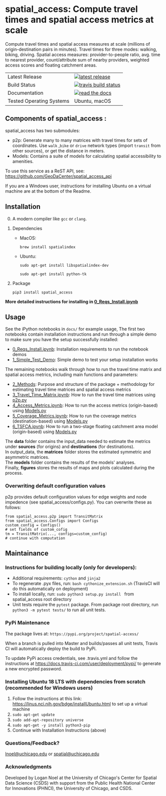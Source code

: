 

# spatial_access: Compute travel times and spatial access metrics at scale
Compute travel times and spatial access measures at scale (millions of origin-destination pairs in minutes).
Travel times for three modes: walking, biking, driving.
Spatial access measures: provider-to-people ratio, avg. time to nearest provider, count/attribute sum of nearby providers, weighted access scores and floating catchment areas.
<table>
<tr>
  <td>Latest Release</td>
  <td>
    <a href="https://pypi.org/project/spatial-access/">
    <img src="https://img.shields.io/pypi/v/spatial-access.svg" alt="latest release" />
    </a>
  </td>
</tr>    
<tr>
  <td>Build Status</td>
  <td>
    <a href="https://travis-ci.org/GeoDaCenter/spatial_access">
    <img src="https://travis-ci.org/GeoDaCenter/spatial_access.svg?branch=master" alt="travis build status" />
  </td>
</tr>

<tr>
  <td>Documentation</td>
  <td>
      <a href="https://readthedocs.org/projects/spatial-acccess">
    <img src="https://readthedocs.org/projects/spatial-acccess/badge" alt="read the docs" />
  </td>
</tr>

<tr>
  <td>Tested Operating Systems</td>
  <td>
       Ubuntu, macOS
  </td>
</tr>
</table>


Components of spatial_access :
----
spatial_access has two submodules:
- p2p: Generate many to many matrices with travel times for sets of coordinates. Use `walk` ,`bike` or `drive` network types (import `transit` from other sources), or get the distance in meters.
- Models: Contains a suite of models for calculating spatial accessibility to amenities.

To use this service as a ReST API, see: https://github.com/GeoDaCenter/spatial_access_api

If you are a Windows user, instructions for installing Ubuntu on a virtual machine are at the bottom of the Readme.


Installation
----
0. A modern compiler like `gcc` or `clang`.

1. Dependencies

    - MacOS:

        `brew install spatialindex`

    - Ubuntu:

        `sudo apt-get install libspatialindex-dev`

        `sudo apt-get install python-tk`

2. Package

    `pip3 install spatial_access`

**More detailed instructions for installing in [0_Reqs_Install.ipynb](./docs/notebooks/0_Reqs_Install.ipynb)**

Usage
---
See the iPython notebooks in `docs/` for example usage, The first two notebooks contain installation instructions and run through a simple demo to make sure you have the setup successfully installed: 

* [0_Reqs_Install.ipynb](./0_Reqs_Install.ipynb): Installation requirements to run the notebook demos  
* [1_Simple_Test_Demo](.//1_Simple_Test_Demo.ipynb): Simple demo to test your setup installation works   


The remaining notebooks walk through how to run the travel time matrix and spatial access metrics, including main functions and parameters:  

* [2_Methods](./2_Methods.ipynb): Purpose and structure of the package + methodology for estimating travel time matrices and spatial access metrics  
* [3_Travel_Time_Matrix.ipynb](./3_Travel_Time_Matrix.ipynb): How to run the travel time matrices using [p2p.py](./scripts/p2p.py)
* [4_Access_Metrics.ipynb](./4_Access_Metrics.ipynb): How to run the access metrics (origin-based) using  [Models.py](./scripts/Models.py)  
* [5_Coverage_Metrics.ipynb](./5_Coverage_Metrics.ipynb): How to run the coverage metrics (destination-based) using [Models.py](./spatial_access/Models.py)
* [6_TSFCA.ipynb](./6_TSFCA.ipynb): How to run a two-stage floating catchment area model (origin-based) using [Models.py](./spatial_access/Models.py)


The **data** folder contains the input_data needed to estimate the metrics under **sources** (for origins) and **destinations** (for destinations).  
In output_data, the **matrices** folder stores the estimated symmetric and asymmetric matrices.  
The **models** folder contains the results of the models' analyses.  
Finally, **figures** stores the results of maps and plots calculated during the process.



### Overwriting default configuration values
p2p provides default configuration values for edge weights and node impedence (see spatial_access/configs.py).
You can overwrite these as follows:
```
from spatial_access.p2p import TransitMatrix
from spatial_access.Configs import Configs
custom_config = Configs()
# set fields of custom_cofig
tm = TransitMatrix(..., configs=custom_config)
# continue with computation
```

Maintainance
---

### Instructions for building locally (only for developers):

- Additional requirements: `cython` and `jinja2`
- To regenerate .pyx files, run: `bash cythonize_extension.sh` (TravisCI will do this automatically on deployment)
- To install locally, run: `sudo python3 setup.py install ` from spatial_access root directory
- Unit tests require the `pytest` package. From package root directory, run `python3 -m pytest tests/` to run all unit tests.

### PyPi Maintenance
The package lives at: `https://pypi.org/project/spatial-access/`

When a branch is pulled into Master and builds/passes all unit tests,
Travis CI will automatically deploy the build to PyPi.


To update PyPi access credentials, see .travis.yml and follow the instructions at https://docs.travis-ci.com/user/deployment/pypi/
to generate a new encrypted password.


### Installing Ubuntu 18 LTS with dependencies from scratch (recommended for Windows users)

1. Follow the instructions at this link: https://linus.nci.nih.gov/bdge/installUbuntu.html to set up a virtual machine
2. `sudo apt-get update`
3. `sudo add-apt-repository universe`
4. `sudo apt-get -y install python3-pip`
5. Continue with Installation Instructions (above)

### Questions/Feedback?

lnoel@uchicago.edu or spatial@uchicago.edu

### Acknowledgments

Developed by Logan Noel at the University of Chicago's Center for Spatial Data Science (CSDS) with support from the Public Health National Center for Innovations (PHNCI), the University of Chicago, and CSDS.
